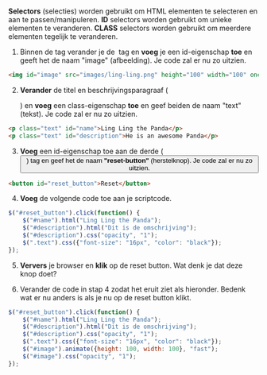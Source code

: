 > ###
**Selectors** (selecties) worden gebruikt om HTML elementen te selecteren en aan te passen/manipuleren.
	**ID** selectors worden gebruikt om unieke elementen te veranderen.
	**CLASS** selectors worden gebruikt om meerdere elementen tegelijk te veranderen.

1. Binnen de *<body>* tag verander je de *<img>* tag en **voeg** je een id-eigenschap **toe** en geeft het de naam "image" (afbeelding). Je code zal er nu zo uitzien.

```html
<img id="image" src="images/ling-ling.png" height="100" width="100" onclick="alert('Hallo!')" />
```

2. **Verander** de titel en beschrijvingsparagraaf (*<p>*) en **voeg** een class-eigenschap **toe** en geef beiden de naam "text" (tekst). Je code zal er nu zo uitzien.

```html
<p class="text" id="name">Ling Ling the Panda</p>
<p class="text" id="description">He is an awesome Panda</p>
```

3. **Voeg** een id-eigenschap toe aan de derde (*<button>*) tag en geef het de naam **"reset-button"** (herstelknop). Je code zal er nu zo uitzien.

```html
<button id="reset_button">Reset</button>
```

4. **Voeg**  de volgende code toe aan je scriptcode.

```javascript
$("#reset_button").click(function() {
	$("#name").html("Ling Ling the Panda");
	$("#description").html("Dit is de omschrijving");
	$("#description").css("opacity", "1");
	$(".text").css({"font-size": "16px", "color": "black"});
});
```

5. **Ververs** je browser en **klik** op de reset button. Wat denk je dat deze knop doet?

6. Verander de code in stap 4 zodat het eruit ziet als hieronder. Bedenk wat er nu anders is als je nu op de reset button klikt.

```javascript
$("#reset_button").click(function() {
	$("#name").html("Ling Ling the Panda");
	$("#description").html("Dit is de omschrijving");
	$("#description").css("opacity", "1");
	$(".text").css({"font-size": "16px", "color": "black"});
	$("#image").animate({height: 100, width: 100}, "fast");
	$("#image").css("opacity", "1");
});
```

